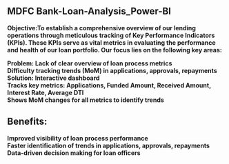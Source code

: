 ## MDFC Bank-Loan-Analysis_Power-BI

<b>Objective<b>:To establish a comprehensive overview of our lending operations through meticulous tracking of Key Performance Indicators (KPIs). These KPIs serve as vital metrics in evaluating the performance and health of our loan portfolio. Our focus lies on the following key areas:

Problem:
Lack of clear overview of loan process metrics<br/>
Difficulty tracking trends (MoM) in applications, approvals, repayments<br/>
Solution: Interactive dashboard<br/>
Tracks key metrics: Applications, Funded Amount, Received Amount, Interest Rate, Average DTI<br/>
Shows MoM changes for all metrics to identify trends<br/>
## Benefits:<br/>
Improved visibility of loan process performance<br/>
Faster identification of trends in applications, approvals, repayments<br/>
Data-driven decision making for loan officers
